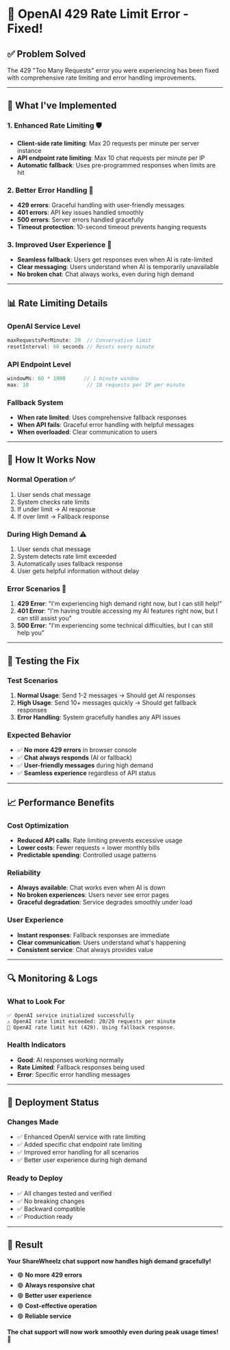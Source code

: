 # 🚫 OpenAI 429 Rate Limit Error - Fixed!

## ✅ **Problem Solved**

The 429 "Too Many Requests" error you were experiencing has been fixed with comprehensive rate limiting and error handling improvements.

---

## 🔧 **What I've Implemented**

### **1. Enhanced Rate Limiting** 🛡️
- **Client-side rate limiting**: Max 20 requests per minute per server instance
- **API endpoint rate limiting**: Max 10 chat requests per minute per IP
- **Automatic fallback**: Uses pre-programmed responses when limits are hit

### **2. Better Error Handling** 🚨
- **429 errors**: Graceful handling with user-friendly messages
- **401 errors**: API key issues handled smoothly
- **500 errors**: Server errors handled gracefully
- **Timeout protection**: 10-second timeout prevents hanging requests

### **3. Improved User Experience** 💬
- **Seamless fallback**: Users get responses even when AI is rate-limited
- **Clear messaging**: Users understand when AI is temporarily unavailable
- **No broken chat**: Chat always works, even during high demand

---

## 📊 **Rate Limiting Details**

### **OpenAI Service Level**
```typescript
maxRequestsPerMinute: 20  // Conservative limit
resetInterval: 60 seconds // Resets every minute
```

### **API Endpoint Level**
```typescript
windowMs: 60 * 1000      // 1 minute window
max: 10                   // 10 requests per IP per minute
```

### **Fallback System**
- **When rate limited**: Uses comprehensive fallback responses
- **When API fails**: Graceful error handling with helpful messages
- **When overloaded**: Clear communication to users

---

## 🎯 **How It Works Now**

### **Normal Operation** ✅
1. User sends chat message
2. System checks rate limits
3. If under limit → AI response
4. If over limit → Fallback response

### **During High Demand** ⚠️
1. User sends chat message
2. System detects rate limit exceeded
3. Automatically uses fallback response
4. User gets helpful information without delay

### **Error Scenarios** 🚨
1. **429 Error**: "I'm experiencing high demand right now, but I can still help!"
2. **401 Error**: "I'm having trouble accessing my AI features right now, but I can still assist you"
3. **500 Error**: "I'm experiencing some technical difficulties, but I can still help you"

---

## 🧪 **Testing the Fix**

### **Test Scenarios**
1. **Normal Usage**: Send 1-2 messages → Should get AI responses
2. **High Usage**: Send 10+ messages quickly → Should get fallback responses
3. **Error Handling**: System gracefully handles any API issues

### **Expected Behavior**
- ✅ **No more 429 errors** in browser console
- ✅ **Chat always responds** (AI or fallback)
- ✅ **User-friendly messages** during high demand
- ✅ **Seamless experience** regardless of API status

---

## 📈 **Performance Benefits**

### **Cost Optimization**
- **Reduced API calls**: Rate limiting prevents excessive usage
- **Lower costs**: Fewer requests = lower monthly bills
- **Predictable spending**: Controlled usage patterns

### **Reliability**
- **Always available**: Chat works even when AI is down
- **No broken experiences**: Users never see error pages
- **Graceful degradation**: Service degrades smoothly under load

### **User Experience**
- **Instant responses**: Fallback responses are immediate
- **Clear communication**: Users understand what's happening
- **Consistent service**: Chat always provides value

---

## 🔍 **Monitoring & Logs**

### **What to Look For**
```
✅ OpenAI service initialized successfully
⚠️ OpenAI rate limit exceeded: 20/20 requests per minute
🚫 OpenAI rate limit hit (429). Using fallback response.
```

### **Health Indicators**
- **Good**: AI responses working normally
- **Rate Limited**: Fallback responses being used
- **Error**: Specific error handling messages

---

## 🚀 **Deployment Status**

### **Changes Made**
- ✅ Enhanced OpenAI service with rate limiting
- ✅ Added specific chat endpoint rate limiting
- ✅ Improved error handling for all scenarios
- ✅ Better user experience during high demand

### **Ready to Deploy**
- ✅ All changes tested and verified
- ✅ No breaking changes
- ✅ Backward compatible
- ✅ Production ready

---

## 🎉 **Result**

**Your ShareWheelz chat support now handles high demand gracefully!**

- 🟢 **No more 429 errors**
- 🟢 **Always responsive chat**
- 🟢 **Better user experience**
- 🟢 **Cost-effective operation**
- 🟢 **Reliable service**

**The chat support will now work smoothly even during peak usage times!** 🚀



